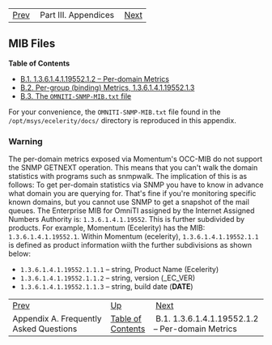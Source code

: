 |     |     |     |
| --- | --- | --- |
| [Prev](faq)  | Part III. Appendices |  [Next](snmp-mib-per-domain-metrics) |
## MIB Files
**Table of Contents**

* [B.1\. 1.3.6.1.4.1.19552.1.2 – Per-domain Metrics](snmp-mib-per-domain-metrics)
* [B.2\. Per-group (binding) Metrics, 1.3.6.1.4.1.19552.1.3](snmp-mib.pergroup)
* [B.3\. The `OMNITI-SNMP-MIB.txt` file](snmp-mib.omniti)

For your convenience, the `OMNITI-SNMP-MIB.txt` file found in the `/opt/msys/ecelerity/docs/` directory is reproduced in this appendix.
### Warning
The per-domain metrics exposed via Momentum's OCC-MIB do not support the SNMP GETNEXT operation. This means that you can't walk the domain statistics with programs such as snmpwalk.
The implication of this is as follows: To get per-domain statistics via SNMP you have to know in advance what domain you are querying for. That's fine if you're monitoring specific known domains, but you cannot use SNMP to get a snapshot of the mail queues.
The Enterprise MIB for OmniTI assigned by the Internet Assigned Numbers Authority is: `1.3.6.1.4.1.19552`. This is further subdivided by products. For example, Momentum (Ecelerity) has the MIB: `1.3.6.1.4.1.19552.1`.
Within Momentum (ecelerity), `1.3.6.1.4.1.19552.1.1` is defined as product information wiith the further subdivisions as shown below:
*   `1.3.6.1.4.1.19552.1.1.1` – string, Product Name (Ecelerity)
*   `1.3.6.1.4.1.19552.1.1.2` – string, version (_EC_VER)
*   `1.3.6.1.4.1.19552.1.1.3` – string, build date (__DATE__)


|     |     |     |
| --- | --- | --- |
| [Prev](faq)  | [Up](p.appendices) |  [Next](snmp-mib-per-domain-metrics) |
| Appendix A. Frequently Asked Questions  | [Table of Contents](index) |  B.1. 1.3.6.1.4.1.19552.1.2 – Per-domain Metrics |
